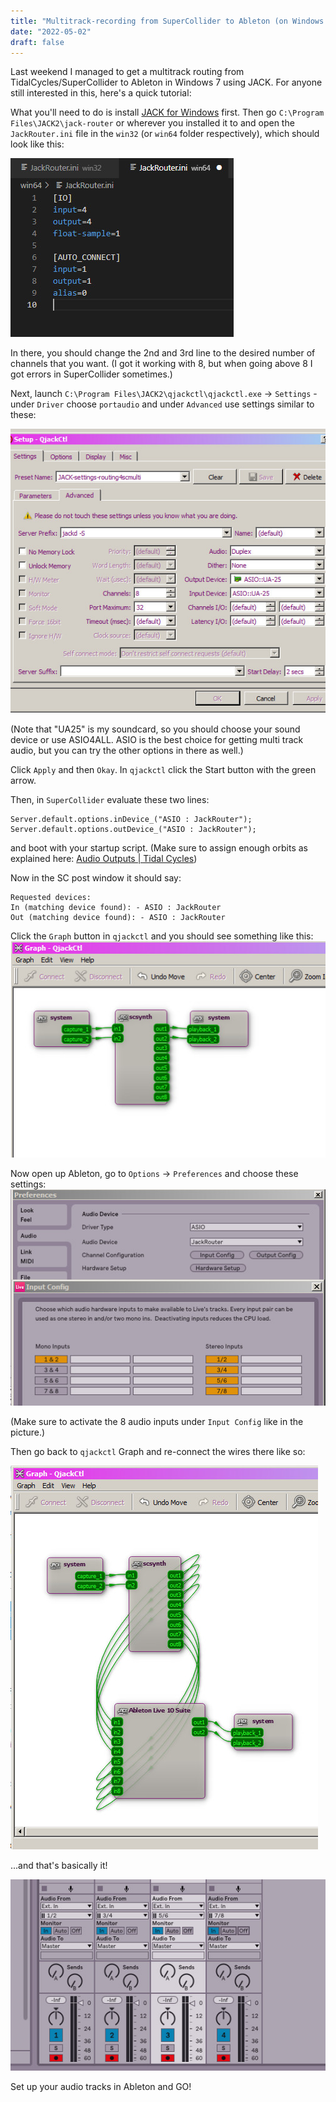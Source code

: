 ```yaml
---
title: "Multitrack-recording from SuperCollider to Ableton (on Windows 10)"
date: "2022-05-02"
draft: false
---
```


Last weekend I managed to get a multitrack routing from TidalCycles/SuperCollider to Ableton in Windows 7 using JACK. For anyone still interested in this, here's a quick tutorial:

What you'll need to do is install [JACK for Windows](https://jackaudio.org/downloads/) first.
Then go `C:\Program Files\JACK2\jack-router` or wherever you installed it to and open the `JackRouter.ini` file in the `win32` (or `win64` folder respectively), which should look like this:

![step 1](../static/MultitrackAudioToAbletonWin10/01.jpeg)

In there, you should change the 2nd and 3rd line to the desired number of channels that you want. (I got it working with 8, but when going above 8 I got errors in SuperCollider sometimes.)

Next, launch `C:\Program Files\JACK2\qjackctl\qjackctl.exe` -> `Settings` - under `Driver` choose `portaudio` and under `Advanced` use settings similar to these:

![step 2](../static/MultitrackAudioToAbletonWin10/02.jpeg)

(Note that "UA25" is my soundcard, so you should choose your sound device or use ASIO4ALL. ASIO is the best choice for getting multi track audio, but you can try the other options in there as well.)

Click `Apply` and then `Okay`.
In `qjackctl` click the Start button with the green arrow.

Then, in `SuperCollider` evaluate these two lines:

```
Server.default.options.inDevice_("ASIO : JackRouter");
Server.default.options.outDevice_("ASIO : JackRouter");
```

and boot with your startup script. (Make sure to assign enough orbits as explained here: [Audio Outputs | Tidal Cycles](http://tidalcycles.org/docs/configuration/AudioConfig/audio_outputs/))

Now in the SC post window it should say:

```
Requested devices:
In (matching device found): - ASIO : JackRouter
Out (matching device found): - ASIO : JackRouter
```

Click the `Graph` button in `qjackctl` and you should see something like this:
![step 3](../static/MultitrackAudioToAbletonWin10/03.jpeg)

Now open up Ableton, go to `Options` -> `Preferences` and choose these settings:
![step 4](../static/MultitrackAudioToAbletonWin10/04.jpeg)

(Make sure to activate the 8 audio inputs under `Input Config` like in the picture.)

Then go back to `qjackctl` Graph and re-connect the wires there like so:

![step 5](../static/MultitrackAudioToAbletonWin10/05.jpeg)

...and that's basically it!

![step 6](../static/MultitrackAudioToAbletonWin10/06.jpeg)

Set up your audio tracks in Ableton and GO!
